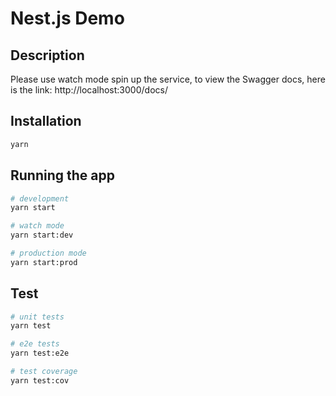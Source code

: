 # Nest.js Demo

## Description

Please use watch mode spin up the service, to view the Swagger docs, here is the link: http://localhost:3000/docs/

## Installation

```bash
yarn
```

## Running the app

```bash
# development
yarn start

# watch mode
yarn start:dev

# production mode
yarn start:prod
```

## Test

```bash
# unit tests
yarn test

# e2e tests
yarn test:e2e

# test coverage
yarn test:cov
```
